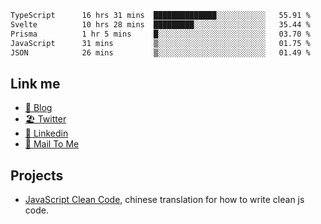 <!--START_SECTION:waka-->

```txt
TypeScript      16 hrs 31 mins  ██████████████░░░░░░░░░░░   55.91 %
Svelte          10 hrs 28 mins  █████████░░░░░░░░░░░░░░░░   35.44 %
Prisma          1 hr 5 mins     █░░░░░░░░░░░░░░░░░░░░░░░░   03.70 %
JavaScript      31 mins         ▒░░░░░░░░░░░░░░░░░░░░░░░░   01.75 %
JSON            26 mins         ▒░░░░░░░░░░░░░░░░░░░░░░░░   01.49 %
```

<!--END_SECTION:waka-->

## Link me

- [📕 Blog](https://chris-yu.vercel.app/)
- [🏖️ Twitter](https://twitter.com/yuetong3yu)
- [🧳 Linkedin](https://www.linkedin.com/in/yuetong3yu)
- [📧 Mail To Me](mailto:yuetong3yu@gmail.com)


## Projects 

- [JavaScript Clean Code](https://js-clean-code-cn.vercel.app/), chinese translation for how to write clean js code.
